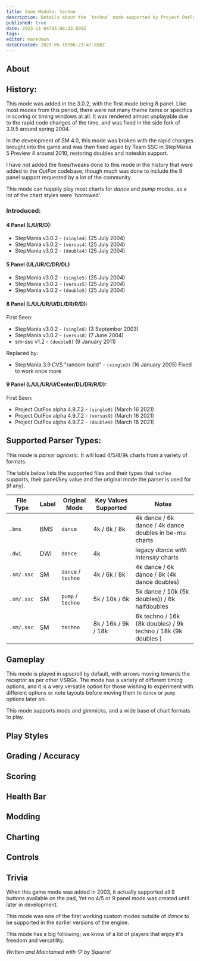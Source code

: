 ```yaml
---
title: Game Module: techno
description: Details about the `techno` mode supported by Project OutFox.
published: true
date: 2023-11-04T05:08:33.899Z
tags: 
editor: markdown
dateCreated: 2023-05-16T06:23:47.850Z
---
```


<!--
insert picture of gameplay 
-->

## About

## History:

This mode was added in the 3.0.2, with the first mode being 8 panel. Like most modes from this period, there were not many theme items or specifics in scoring or timing windows at all. It was rendered almost unplayable due to the rapid code changes of the time, and was fixed in the side fork of 3.9.5 around spring 2004.

In the development of SM 4.0, this mode was broken with the rapid changes brought into the game and was then fixed again by Team SSC in StepMania 5 Preview 4 around 2010, restoring doubles and noteskin support. 

I have not added the fixes/tweaks done to this mode in the history that were added to the _OutFox_ codebase; though much was done to include the 9 panel support requested by a lot of the community. 

This mode can happily play most charts for _dance_ and _pump_ modes, as a lot of the chart styles were 'borrowed'. 

### Introduced:

#### 4 Panel (L/U/R/D):
 * StepMania v3.0.2 - ``(single4)`` (25 July 2004) 
 * StepMania v3.0.2 - ``(versus4)`` (25 July 2004) 
 * StepMania v3.0.2 - ``(double4)`` (25 July 2004)

#### 5 Panel (UL/UR/C/DR/DL)
 * StepMania v3.0.2 - ``(single5)`` (25 July 2004)
 * StepMania v3.0.2 - ``(versus5)`` (25 July 2004)
 * StepMania v3.0.2 - ``(double5)`` (25 July 2004) 

#### 8 Panel (L/UL/UR/U/DL/DR/R/D):

First Seen:
 * StepMania v3.0.2 - ``(single8)`` (3 September 2003) 
 * StepMania v3.0.2 - ``(versus8)`` (7 June 2004) 
 * sm-ssc v1.2 - ``(double8)`` (9 January 2011)

Replaced by:
 * StepMania 3.9 CVS "random build" - ``(single8)`` (16 January 2005) Fixed to work once more
 
#### 9 Panel (L/UL/UR/U/Center/DL/DR/R/D):

First Seen:
 * Project OutFox alpha 4.9.7.2 - ``(single9)`` (March 16 2021)
 * Project OutFox alpha 4.9.7.2 - ``(versus9)`` (March 16 2021)
 * Project OutFox alpha 4.9.7.2 - ``(double9)`` (March 16 2021)

## Supported Parser Types:

This mode is _parser agnostic_. It will load 4/5/8/9k charts from a variety of formats.

The table below lists the supported files and their types that ``techno`` supports, their panel/key value and the original mode the parser is used for (if any).

File Type|Label|Original Mode|Key Values Supported|Notes 
------------|-------------|-------------|-------------|-------------|
 ``.bms`` | BMS | ``dance`` | 4k / 6k / 8k | 4k dance / 6k dance / 4k dance doubles in be-mu charts
 ``.dwi`` | DWI | ``dance`` | 4k | legacy _dance with intensity_ charts
 ``.sm/.ssc`` | SM | ``dance`` / ``techno`` | 4k / 6k / 8k  | 4k dance / 6k dance / 8k (4k dance doubles)
 ``.sm/.ssc`` | SM | ``pump`` / ``techno`` | 5k / 10k / 6k  | 5k dance / 10k (5k doubles)) / 6k halfdoubles
 ``.sm/.ssc`` | SM | ``techno`` | 8k / 16k / 9k / 18k  | 8k techno / 16k (8k doubles) / 9k techno / 18k (9k doubles )


## Gameplay

This mode is played in upscroll by default, with arrows moving towards the receptor as per other VSRGs. The mode has a variety of different timing options, and it is a very versatile option for those wishing to experiment with different options or note layouts before moving them to ``dance`` or ``pump`` options later on.

This mode supports mods and gimmicks, and a wide base of chart formats to play.

## Play Styles

## Grading / Accuracy

## Scoring

## Health Bar

## Modding

## Charting

## Controls

## Trivia

When this game mode was added in 2003, it actually supported all 9 buttons available on the pad, Yet no 4/5 or 9 panel mode was created until later in development.

This mode was one of the first working custom modes outside of _dance_ to be supported in the earlier versions of the engine.

This mode has a big following; we know of a lot of players that enjoy it's freedom and versatility.

_Written and Maintained with ♡ by Squirrel_
